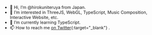 - 👋 Hi, I’m @hirokuniteruya from Japan.
- 👀 I’m interested in ThreeJS, WebGL, TypeScript, Music Composition, Interactive Website, etc.
- 🌱 I’m currently learning TypeScript.
- 📫 How to reach me [on Twitter](https://twitter.com/tel12522){:target="_blank"} .

<!---
hirokuniteruya/hirokuniteruya is a ✨ special ✨ repository because its `README.md` (this file) appears on your GitHub profile.
You can click the Preview link to take a look at your changes.
--->
